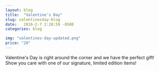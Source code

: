 ```yaml
---
layout: blog
title:  "Valentine's Day"
slug: valentinesday-blog
date:   2016-2-7 2:28:59 -0500
categories: blog

img: "valentines-day-updated.png"
price: "20"
---
```

Valentine's Day is right around the corner and we have the perfect gift! Show you care with one of our signature, limited edition items!
